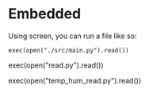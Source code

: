 # Embedded

Using screen, you can run a file like so:

`exec(open("./src/main.py").read())`


exec(open("read.py").read())

exec(open("temp_hum_read.py").read())